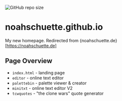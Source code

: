 ![GitHub repo size](https://img.shields.io/github/repo-size/noahschuette/noahschuette.github.io)

# noahschuette.github.io
My new homepage. Redirected from {noahschuette.de}[https://noahschuette.de]

## Page Overview
* `index.html` - landing page
* `editor` - online text editor
* `palettebin` - palette viewer & creator
* `minitxt` - online text editor V2
* `tcwquotes` - "the clone wars" quote generator
